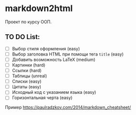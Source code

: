 # markdown2html

Проект по курсу ООП.

## TO DO List:

- [ ] Выбор стиля оформления (easy)
- [ ] Выбор заголовка HTML при помощи тега `title` (easy)
- [ ] Добавить возможность LaTeX (medium)
- [ ] Картинки (hard)
- [ ] Ссылки (hard)
- [ ] Таблицы (unreal)
- [ ] Списки (easy)
- [ ] Цитаты (easy)
- [ ] Исходный код с указанием языка (easy)
- [ ] Горизонтальная черта (easy)

Пример https://paulradzkov.com/2014/markdown_cheatsheet/